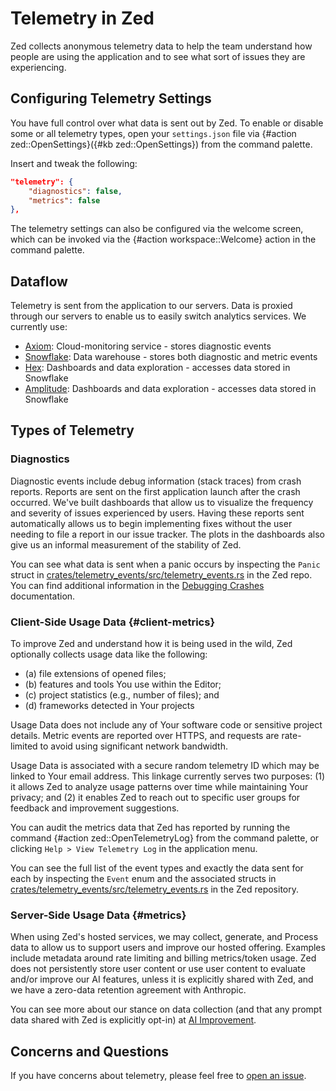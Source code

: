 # Telemetry in Zed

Zed collects anonymous telemetry data to help the team understand how people are using the application and to see what sort of issues they are experiencing.

## Configuring Telemetry Settings

You have full control over what data is sent out by Zed. To enable or disable some or all telemetry types, open your `settings.json` file via {#action zed::OpenSettings}({#kb zed::OpenSettings}) from the command palette.

Insert and tweak the following:

```json
"telemetry": {
    "diagnostics": false,
    "metrics": false
},
```

The telemetry settings can also be configured via the welcome screen, which can be invoked via the {#action workspace::Welcome} action in the command palette.

## Dataflow

Telemetry is sent from the application to our servers. Data is proxied through our servers to enable us to easily switch analytics services. We currently use:

- [Axiom](https://axiom.co): Cloud-monitoring service - stores diagnostic events
- [Snowflake](https://snowflake.com): Data warehouse - stores both diagnostic and metric events
- [Hex](https://www.hex.tech): Dashboards and data exploration - accesses data stored in Snowflake
- [Amplitude](https://www.amplitude.com): Dashboards and data exploration - accesses data stored in Snowflake

## Types of Telemetry

### Diagnostics

Diagnostic events include debug information (stack traces) from crash reports. Reports are sent on the first application launch after the crash occurred. We've built dashboards that allow us to visualize the frequency and severity of issues experienced by users. Having these reports sent automatically allows us to begin implementing fixes without the user needing to file a report in our issue tracker. The plots in the dashboards also give us an informal measurement of the stability of Zed.

You can see what data is sent when a panic occurs by inspecting the `Panic` struct in [crates/telemetry_events/src/telemetry_events.rs](https://github.com/zed-industries/zed/blob/main/crates/telemetry_events/src/telemetry_events.rs) in the Zed repo. You can find additional information in the [Debugging Crashes](./development/debugging-crashes.md) documentation.

### Client-Side Usage Data {#client-metrics}

To improve Zed and understand how it is being used in the wild, Zed optionally collects usage data like the following:

- (a) file extensions of opened files;
- (b) features and tools You use within the Editor;
- (c) project statistics (e.g., number of files); and
- (d) frameworks detected in Your projects

Usage Data does not include any of Your software code or sensitive project details. Metric events are reported over HTTPS, and requests are rate-limited to avoid using significant network bandwidth.

Usage Data is associated with a secure random telemetry ID which may be linked to Your email address. This linkage currently serves two purposes: (1) it allows Zed to analyze usage patterns over time while maintaining Your privacy; and (2) it enables Zed to reach out to specific user groups for feedback and improvement suggestions.

You can audit the metrics data that Zed has reported by running the command {#action zed::OpenTelemetryLog} from the command palette, or clicking `Help > View Telemetry Log` in the application menu.

You can see the full list of the event types and exactly the data sent for each by inspecting the `Event` enum and the associated structs in [crates/telemetry_events/src/telemetry_events.rs](https://github.com/zed-industries/zed/blob/main/crates/telemetry_events/src/telemetry_events.rs) in the Zed repository.

### Server-Side Usage Data {#metrics}

When using Zed's hosted services, we may collect, generate, and Process data to allow us to support users and improve our hosted offering. Examples include metadata around rate limiting and billing metrics/token usage. Zed does not persistently store user content or use user content to evaluate and/or improve our AI features, unless it is explicitly shared with Zed, and we have a zero-data retention agreement with Anthropic.

You can see more about our stance on data collection (and that any prompt data shared with Zed is explicitly opt-in) at [AI Improvement](./ai/ai-improvement.md).

## Concerns and Questions

If you have concerns about telemetry, please feel free to [open an issue](https://github.com/zed-industries/zed/issues/new/choose).
